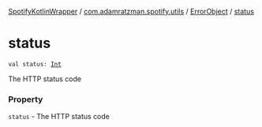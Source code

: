 [SpotifyKotlinWrapper](../../index.md) / [com.adamratzman.spotify.utils](../index.md) / [ErrorObject](index.md) / [status](./status.md)

# status

`val status: `[`Int`](https://kotlinlang.org/api/latest/jvm/stdlib/kotlin/-int/index.html)

The HTTP status code

### Property

`status` - The HTTP status code